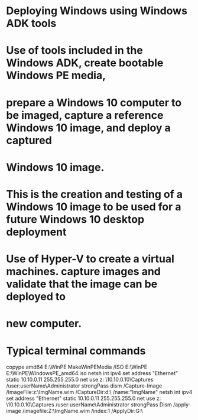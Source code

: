 # Deploying Windows using Windows ADK tools
# Use of tools included in the Windows ADK, create bootable Windows PE media, 
# prepare a Windows 10 computer to be imaged, capture a reference Windows 10 image, and deploy a captured 
# Windows 10 image.

# This is the creation and testing of a Windows 10 image to be used for a future Windows 10 desktop deployment
# Use of Hyper-V to create a virtual machines. capture images and validate that the image can be deployed to 
# new computer.

# Typical terminal commands

copype amd64 E:\WinPE
MakeWinPEMedia /ISO E:\WinPE E:\WinPE\WindowsPE_amd64.iso
netsh int ipv4 set address "Ethernet" static 10.10.0.11 255.255.255.0
net use z: \\10.10.0.10\Captures /user:userName\Administrator strongPass
dism /Capture-Image /ImageFile:z:\ImgName.wim /CaptureDir:d:\ /name:"ImgName"
netsh int ipv4 set address "Ethernet" static 10.10.0.11 255.255.255.0
net use z: \\10.10.0.10\Captures /user:userName\Administrator strongPass
Dism /apply-image /imagefile:Z:\ImgName.wim /index:1 /ApplyDir:G:\
